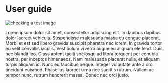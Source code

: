 # User guide     

![checking a test image](generated/test.png)

Lorem ipsum dolor sit amet, consectetur adipiscing elit. In dapibus dapibus dolor laoreet vehicula. Suspendisse malesuada massa eu congue placerat. Morbi et est sed libero gravida suscipit pharetra nec lorem. In gravida tortor eu velit convallis iaculis. Vestibulum viverra augue eu aliquam eleifend. Duis nec blandit leo. Class aptent taciti sociosqu ad litora torquent per conubia nostra, per inceptos himenaeos. Nam malesuada placerat nulla, et aliquam turpis aliquam id. Nunc eu faucibus neque. Integer vulputate ante a orci tincidunt euismod. Phasellus laoreet urna nec sagittis rutrum. Nullam ac tempor nunc, rutrum hendrerit massa. Donec nec orci justo.

